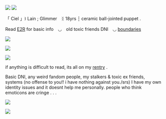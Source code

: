 ![](https://i.postimg.cc/BncNJxx4/Untitled3332-20250929005158.png)
![](https://i.postimg.cc/qqvHGJ4Y/Untitled3025-20250929012409.png)

「 Ciel 」꒱ Lain ; Glimmer　ᛝ 18yrs ┆ ceramic ball-jointed puppet .

Read [E2R](https:/rentry.co/glimcord) for basic info　◡　old toxic friends DNI　◡ [boundaries](https://rentry.co/hollowlace) 

![](https://i.postimg.cc/qqvHGJ4Y/Untitled3025-20250929012409.png)

![](https://i.postimg.cc/43fPym5w/Untitled3332-20250929010916.png)

![](https://i.postimg.cc/qqvHGJ4Y/Untitled3025-20250929012409.png)

if anything is difficult to read, its all on my [rentry](https://rentry.co/fruit_shop) .

Basic DNI, any weird fandom people, my stalkers & toxic ex friends, systems (no offense to you!! i have nothing against you./srs) I have my own identity issues and it doesnt help me personally. people who think emoticons are cringe . . .

![](https://i.postimg.cc/qqvHGJ4Y/Untitled3025-20250929012409.png)

![](https://i.postimg.cc/yNLPZspq/Untitled3332-20250929005601.png)
